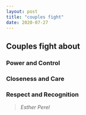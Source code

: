 ```yaml
---
layout: post
title: "couples fight"
date: 2020-07-27
---
```



## Couples fight about

### Power and Control
### Closeness and Care
### Respect and Recognition

> _Esther Perel_
